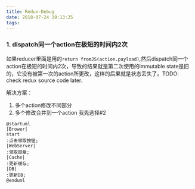 ```yaml
---
title: Redux-Debug
date: 2018-07-24 19:13:25
tags:
---
```

### 1. dispatch同一个action在极短的时间内2次
如果reducer里面是用的`return fromJS(action.payload)`,然后dispatch同一个action在极短的时间内2次，导致的结果就是第二次使用的immutable state是旧的，它没有被第一次的action所更改，这样的后果就是状态丢失了。TODO: check redux source code later.

解决方案：
1. 多个action修改不同部分
2. 多个修改合并到一个action
我先选择#2
<!-- more -->

``` plantuml
@startuml
|Brower|
start
:点击领取按钮;
|WebServer|
:领取勋章;
|Cache|
:更新缓存;
|DB|
:更新DB;
@enduml
```